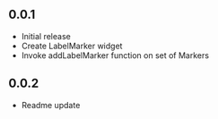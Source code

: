 ## 0.0.1

* Initial release
* Create LabelMarker widget
* Invoke addLabelMarker function on set of Markers

## 0.0.2

* Readme update